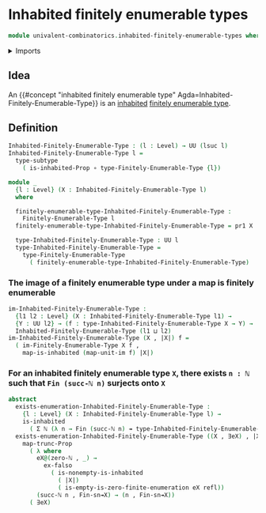 # Inhabited finitely enumerable types

```agda
module univalent-combinatorics.inhabited-finitely-enumerable-types where
```

<details><summary>Imports</summary>

```agda
open import elementary-number-theory.natural-numbers

open import foundation.dependent-pair-types
open import foundation.empty-types
open import foundation.existential-quantification
open import foundation.function-types
open import foundation.functoriality-propositional-truncation
open import foundation.identity-types
open import foundation.images
open import foundation.inhabited-types
open import foundation.propositional-truncations
open import foundation.propositions
open import foundation.subtypes
open import foundation.surjective-maps
open import foundation.universe-levels

open import univalent-combinatorics.finitely-enumerable-types
open import univalent-combinatorics.standard-finite-types
```

</details>

## Idea

An
{{#concept "inhabited finitely enumerable type" Agda=Inhabited-Finitely-Enumerable-Type}}
is an [inhabited](foundation.inhabited-types.md)
[finitely enumerable type](univalent-combinatorics.finitely-enumerable-types.md).

## Definition

```agda
Inhabited-Finitely-Enumerable-Type : (l : Level) → UU (lsuc l)
Inhabited-Finitely-Enumerable-Type l =
  type-subtype
    ( is-inhabited-Prop ∘ type-Finitely-Enumerable-Type {l})

module _
  {l : Level} (X : Inhabited-Finitely-Enumerable-Type l)
  where

  finitely-enumerable-type-Inhabited-Finitely-Enumerable-Type :
    Finitely-Enumerable-Type l
  finitely-enumerable-type-Inhabited-Finitely-Enumerable-Type = pr1 X

  type-Inhabited-Finitely-Enumerable-Type : UU l
  type-Inhabited-Finitely-Enumerable-Type =
    type-Finitely-Enumerable-Type
      ( finitely-enumerable-type-Inhabited-Finitely-Enumerable-Type)
```

### The image of a finitely enumerable type under a map is finitely enumerable

```agda
im-Inhabited-Finitely-Enumerable-Type :
  {l1 l2 : Level} (X : Inhabited-Finitely-Enumerable-Type l1) →
  {Y : UU l2} → (f : type-Inhabited-Finitely-Enumerable-Type X → Y) →
  Inhabited-Finitely-Enumerable-Type (l1 ⊔ l2)
im-Inhabited-Finitely-Enumerable-Type (X , |X|) f =
  ( im-Finitely-Enumerable-Type X f ,
    map-is-inhabited (map-unit-im f) |X|)
```

### For an inhabited finitely enumerable type `X`, there exists `n : ℕ` such that `Fin (succ-ℕ n)` surjects onto `X`

```agda
abstract
  exists-enumeration-Inhabited-Finitely-Enumerable-Type :
    {l : Level} (X : Inhabited-Finitely-Enumerable-Type l) →
    is-inhabited
      ( Σ ℕ (λ n → Fin (succ-ℕ n) ↠ type-Inhabited-Finitely-Enumerable-Type X))
  exists-enumeration-Inhabited-Finitely-Enumerable-Type ((X , ∃eX) , |X|) =
    map-trunc-Prop
      ( λ where
        eX@(zero-ℕ , _) →
          ex-falso
            ( is-nonempty-is-inhabited
              ( |X|)
              ( is-empty-is-zero-finite-enumeration eX refl))
        (succ-ℕ n , Fin-sn↠X) → (n , Fin-sn↠X))
      ( ∃eX)
```
